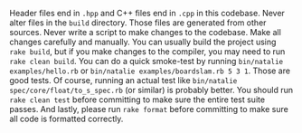 Header files end in `.hpp` and C++ files end in `.cpp` in this codebase.
Never alter files in the `build` directory. Those files are generated from other sources.
Never write a script to make changes to the codebase. Make all changes carefully and manually.
You can usually build the project using `rake build`, but if you make changes to the compiler, you may need to run `rake clean build`.
You can do a quick smoke-test by running `bin/natalie examples/hello.rb` or `bin/natalie examples/boardslam.rb 5 3 1`. Those are good tests.
Of course, running an actual test like `bin/natalie spec/core/float/to_s_spec.rb` (or similar) is probably better.
You should run `rake clean test` before committing to make sure the entire test suite passes.
And lastly, please run `rake format` before committing to make sure all code is formatted correctly.
